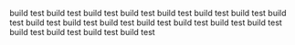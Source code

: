 build test
build test
build test
build test
build test
build test
build test
build test
build test
build test
build test
build test
build test
build test
build test
build test
build test
build test
build test
